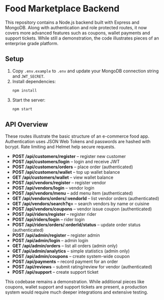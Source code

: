 # Food Marketplace Backend

This repository contains a Node.js backend built with Express and MongoDB. Along with authentication and role protected routes, it now covers more advanced features such as coupons, wallet payments and support tickets. While still a demonstration, the code illustrates pieces of an enterprise grade platform.

## Setup

1. Copy `.env.example` to `.env` and update your MongoDB connection string and `JWT_SECRET`.
2. Install dependencies:
   ```bash
   npm install
   ```
3. Start the server:
   ```bash
   npm start
   ```

## API Overview

These routes illustrate the basic structure of an e-commerce food app. Authentication uses JSON Web Tokens and passwords are hashed with bcrypt. Rate limiting and Helmet help secure requests.

- **POST /api/customers/register** – register new customer
- **POST /api/customers/login** – login and receive JWT
- **POST /api/customers/orders** – place order (authenticated)
- **POST /api/customers/wallet** – top up wallet balance
- **GET /api/customers/wallet** – view wallet balance
- **POST /api/vendors/register** – register vendor
- **POST /api/vendors/login** – vendor login
- **POST /api/vendors/menu** – add menu item (authenticated)
- **GET /api/vendors/orders/:vendorId** – list vendor orders (authenticated)
- **GET /api/vendors/search?q=** – search vendors by name or cuisine
- **POST /api/vendors/coupons** – vendor issue coupon (authenticated)
- **POST /api/riders/register** – register rider
- **POST /api/riders/login** – rider login
- **POST /api/riders/orders/:orderId/status** – update order status (authenticated)
- **POST /api/admin/register** – register admin
- **POST /api/admin/login** – admin login
- **GET /api/admin/orders** – list all orders (admin only)
- **GET /api/admin/analytics** – simple statistics (admin only)
- **POST /api/admin/coupons** – create system-wide coupon
- **POST /api/payments** – record payment for an order
- **POST /api/reviews** – submit rating/review for vendor (authenticated)
- **POST /api/support** – create support ticket

This codebase remains a demonstration. While additional pieces like coupons, wallet support and support tickets are present, a production system would require much deeper integrations and extensive testing.
